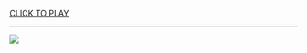 
<a href="https://premium76.site?title=what_are_some_unblocked_games&ref=13M">CLICK TO PLAY</a></h3>
<hr>

<a href="https://premium76.site?title=what_are_some_unblocked_games&ref=13M"><img src="https://clearcache.store/games.png"></a>


